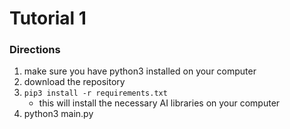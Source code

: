 # Tutorial 1

### Directions

1. make sure you have python3 installed on your computer
2. download the repository
3. `pip3 install -r requirements.txt`
    - this will install the necessary AI libraries on your computer
4. python3 main.py
